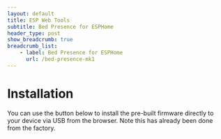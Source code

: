 ```yaml
---
layout: default
title: ESP Web Tools
subtitle: Bed Presence for ESPHome
header_type: post
show_breadcrumb: true
breadcrumb_list:
    - label: Bed Presence for ESPHome
      url: /bed-presence-mk1
---
```


# Installation

You can use the button below to install the pre-built firmware directly to your device via USB from the browser. Note this has already been done from the factory.

<esp-web-install-button manifest="../manifest.json"></esp-web-install-button>

<script type="module" src="https://unpkg.com/esp-web-tools@10/dist/web/install-button.js?module"></script>
